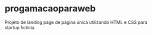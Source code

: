 # progamacaoparaweb
Projeto de landing page de página única utilizando HTML e CSS para startup fictícia. 
